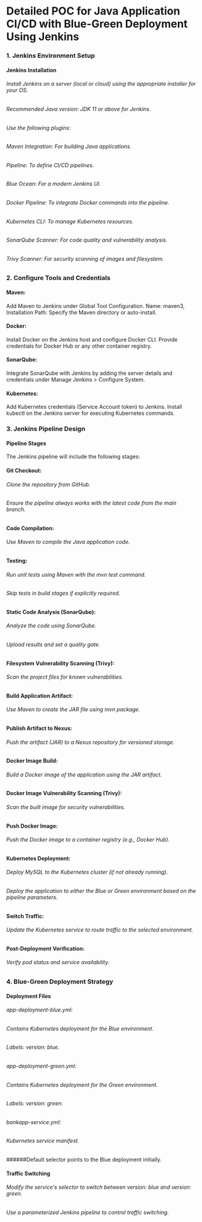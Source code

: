 # Detailed POC for Java Application CI/CD with Blue-Green Deployment Using Jenkins

### 1. Jenkins Environment Setup
#### Jenkins Installation
###### Install Jenkins on a server (local or cloud) using the appropriate installer for your OS.
###### Recommended Java version: JDK 11 or above for Jenkins.
###### Use the following plugins:
###### Maven Integration: For building Java applications.
###### Pipeline: To define CI/CD pipelines.
###### Blue Ocean: For a modern Jenkins UI.
###### Docker Pipeline: To integrate Docker commands into the pipeline.
###### Kubernetes CLI: To manage Kubernetes resources.
###### SonarQube Scanner: For code quality and vulnerability analysis.
###### Trivy Scanner: For security scanning of images and filesystem.

### 2. Configure Tools and Credentials
#### Maven:
Add Maven to Jenkins under Global Tool Configuration.
Name: maven3, Installation Path: Specify the Maven directory or auto-install.
#### Docker:
Install Docker on the Jenkins host and configure Docker CLI.
Provide credentials for Docker Hub or any other container registry.
#### SonarQube:
Integrate SonarQube with Jenkins by adding the server details and credentials under Manage Jenkins > Configure System.
#### Kubernetes:
Add Kubernetes credentials (Service Account token) to Jenkins.
Install kubectl on the Jenkins server for executing Kubernetes commands.

### 3. Jenkins Pipeline Design
#### Pipeline Stages
The Jenkins pipeline will include the following stages:

#### Git Checkout:
###### Clone the repository from GitHub.
###### Ensure the pipeline always works with the latest code from the main branch.

#### Code Compilation:
###### Use Maven to compile the Java application code.

#### Testing:
###### Run unit tests using Maven with the mvn test command.
###### Skip tests in build stages if explicitly required.

#### Static Code Analysis (SonarQube):
###### Analyze the code using SonarQube.
###### Upload results and set a quality gate.

#### Filesystem Vulnerability Scanning (Trivy):
###### Scan the project files for known vulnerabilities.

#### Build Application Artifact:
###### Use Maven to create the JAR file using mvn package.

#### Publish Artifact to Nexus:
###### Push the artifact (JAR) to a Nexus repository for versioned storage.

#### Docker Image Build:
###### Build a Docker image of the application using the JAR artifact.

#### Docker Image Vulnerability Scanning (Trivy):
###### Scan the built image for security vulnerabilities.

#### Push Docker Image:
###### Push the Docker image to a container registry (e.g., Docker Hub).

#### Kubernetes Deployment:
###### Deploy MySQL to the Kubernetes cluster (if not already running).
###### Deploy the application to either the Blue or Green environment based on the pipeline parameters.

#### Switch Traffic:
###### Update the Kubernetes service to route traffic to the selected environment.

#### Post-Deployment Verification:
###### Verify pod status and service availability.

### 4. Blue-Green Deployment Strategy
#### Deployment Files
###### app-deployment-blue.yml:
###### Contains Kubernetes deployment for the Blue environment.
###### Labels: version: blue.
###### app-deployment-green.yml:
###### Contains Kubernetes deployment for the Green environment.
###### Labels: version: green.
###### bankapp-service.yml:
###### Kubernetes service manifest.
######Default selector points to the Blue deployment initially.
#### Traffic Switching
###### Modify the service's selector to switch between version: blue and version: green.
###### Use a parameterized Jenkins pipeline to control traffic switching.
